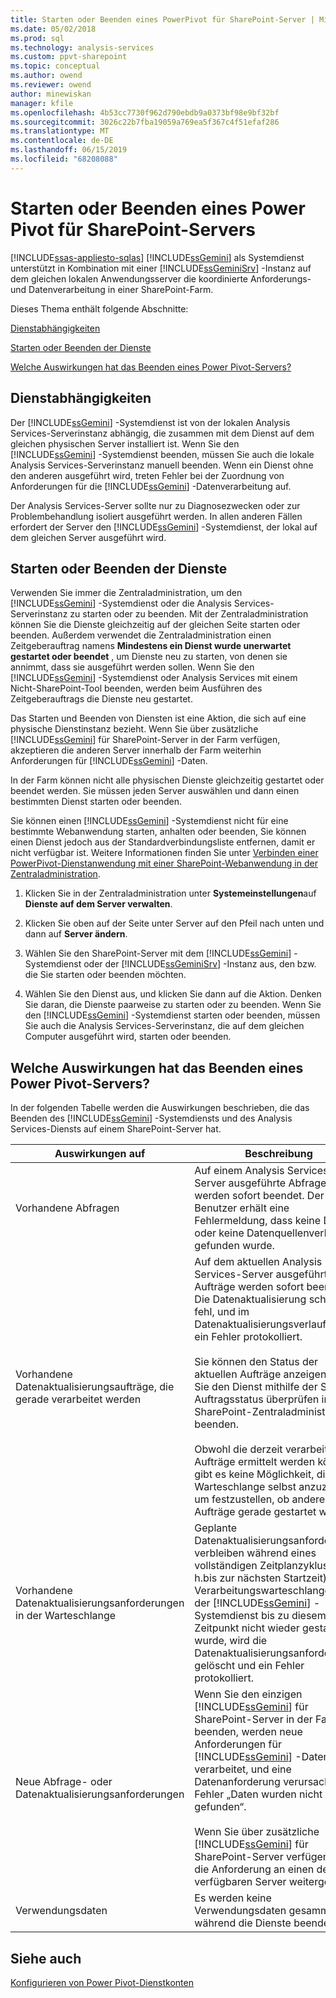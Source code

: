 ```yaml
---
title: Starten oder Beenden eines PowerPivot für SharePoint-Server | Microsoft-Dokumentation
ms.date: 05/02/2018
ms.prod: sql
ms.technology: analysis-services
ms.custom: ppvt-sharepoint
ms.topic: conceptual
ms.author: owend
ms.reviewer: owend
author: minewiskan
manager: kfile
ms.openlocfilehash: 4b53cc7730f962d790ebdb9a0373bf98e9bf32bf
ms.sourcegitcommit: 3026c22b7fba19059a769ea5f367c4f51efaf286
ms.translationtype: MT
ms.contentlocale: de-DE
ms.lasthandoff: 06/15/2019
ms.locfileid: "68208088"
---
```

# <a name="start-or-stop-a-power-pivot-for-sharepoint-server"></a>Starten oder Beenden eines Power Pivot für SharePoint-Servers
[!INCLUDE[ssas-appliesto-sqlas](../../includes/ssas-appliesto-sqlas.md)]
  [!INCLUDE[ssGemini](../../includes/ssgemini-md.md)] als Systemdienst unterstützt in Kombination mit einer [!INCLUDE[ssGeminiSrv](../../includes/ssgeminisrv-md.md)] -Instanz auf dem gleichen lokalen Anwendungsserver die koordinierte Anforderungs- und Datenverarbeitung in einer SharePoint-Farm.  
  
 Dieses Thema enthält folgende Abschnitte:  
  
 [Dienstabhängigkeiten](#dependencies)  
  
 [Starten oder Beenden der Dienste](#startstop)  
  
 [Welche Auswirkungen hat das Beenden eines Power Pivot-Servers?](#effects)  
  
##  <a name="dependencies"></a> Dienstabhängigkeiten  
 Der [!INCLUDE[ssGemini](../../includes/ssgemini-md.md)] -Systemdienst ist von der lokalen Analysis Services-Serverinstanz abhängig, die zusammen mit dem Dienst auf dem gleichen physischen Server installiert ist. Wenn Sie den [!INCLUDE[ssGemini](../../includes/ssgemini-md.md)] -Systemdienst beenden, müssen Sie auch die lokale Analysis Services-Serverinstanz manuell beenden. Wenn ein Dienst ohne den anderen ausgeführt wird, treten Fehler bei der Zuordnung von Anforderungen für die [!INCLUDE[ssGemini](../../includes/ssgemini-md.md)] -Datenverarbeitung auf.  
  
 Der Analysis Services-Server sollte nur zu Diagnosezwecken oder zur Problembehandlung isoliert ausgeführt werden. In allen anderen Fällen erfordert der Server den [!INCLUDE[ssGemini](../../includes/ssgemini-md.md)] -Systemdienst, der lokal auf dem gleichen Server ausgeführt wird.  
  
##  <a name="startstop"></a> Starten oder Beenden der Dienste  
 Verwenden Sie immer die Zentraladministration, um den [!INCLUDE[ssGemini](../../includes/ssgemini-md.md)] -Systemdienst oder die Analysis Services-Serverinstanz zu starten oder zu beenden. Mit der Zentraladministration können Sie die Dienste gleichzeitig auf der gleichen Seite starten oder beenden. Außerdem verwendet die Zentraladministration einen Zeitgeberauftrag namens **Mindestens ein Dienst wurde unerwartet gestartet oder beendet** , um Dienste neu zu starten, von denen sie annimmt, dass sie ausgeführt werden sollen. Wenn Sie den [!INCLUDE[ssGemini](../../includes/ssgemini-md.md)] -Systemdienst oder Analysis Services mit einem Nicht-SharePoint-Tool beenden, werden beim Ausführen des Zeitgeberauftrags die Dienste neu gestartet.  
  
 Das Starten und Beenden von Diensten ist eine Aktion, die sich auf eine physische Dienstinstanz bezieht. Wenn Sie über zusätzliche [!INCLUDE[ssGemini](../../includes/ssgemini-md.md)] für SharePoint-Server in der Farm verfügen, akzeptieren die anderen Server innerhalb der Farm weiterhin Anforderungen für [!INCLUDE[ssGemini](../../includes/ssgemini-md.md)] -Daten.  
  
 In der Farm können nicht alle physischen Dienste gleichzeitig gestartet oder beendet werden. Sie müssen jeden Server auswählen und dann einen bestimmten Dienst starten oder beenden.  
  
 Sie können einen [!INCLUDE[ssGemini](../../includes/ssgemini-md.md)] -Systemdienst nicht für eine bestimmte Webanwendung starten, anhalten oder beenden, Sie können einen Dienst jedoch aus der Standardverbindungsliste entfernen, damit er nicht verfügbar ist. Weitere Informationen finden Sie unter [Verbinden einer PowerPivot-Dienstanwendung mit einer SharePoint-Webanwendung in der Zentraladministration](../../analysis-services/power-pivot-sharepoint/connect-power-pivot-service-app-to-sharepoint-web-app-in-ca.md).  
  
1.  Klicken Sie in der Zentraladministration unter **Systemeinstellungen**auf **Dienste auf dem Server verwalten**.  
  
2.  Klicken Sie oben auf der Seite unter Server auf den Pfeil nach unten und dann auf **Server ändern**.  
  
3.  Wählen Sie den SharePoint-Server mit dem [!INCLUDE[ssGemini](../../includes/ssgemini-md.md)] -Systemdienst oder der [!INCLUDE[ssGeminiSrv](../../includes/ssgeminisrv-md.md)] -Instanz aus, den bzw. die Sie starten oder beenden möchten.  
  
4.  Wählen Sie den Dienst aus, und klicken Sie dann auf die Aktion. Denken Sie daran, die Dienste paarweise zu starten oder zu beenden. Wenn Sie den [!INCLUDE[ssGemini](../../includes/ssgemini-md.md)] -Systemdienst starten oder beenden, müssen Sie auch die Analysis Services-Serverinstanz, die auf dem gleichen Computer ausgeführt wird, starten oder beenden.  
  
##  <a name="effects"></a> Welche Auswirkungen hat das Beenden eines Power Pivot-Servers?  
 In der folgenden Tabelle werden die Auswirkungen beschrieben, die das Beenden des [!INCLUDE[ssGemini](../../includes/ssgemini-md.md)] -Systemdiensts und des Analysis Services-Diensts auf einem SharePoint-Server hat.  
  
|Auswirkungen auf|Beschreibung|  
|---------------|-----------------|  
|Vorhandene Abfragen|Auf einem Analysis Services-Server ausgeführte Abfragen werden sofort beendet. Der Benutzer erhält eine Fehlermeldung, dass keine Daten oder keine Datenquellenverbindung gefunden wurde.|  
|Vorhandene Datenaktualisierungsaufträge, die gerade verarbeitet werden|Auf dem aktuellen Analysis Services-Server ausgeführte Aufträge werden sofort beendet. Die Datenaktualisierung schlägt fehl, und im Datenaktualisierungsverlauf wird ein Fehler protokolliert.<br /><br /> Sie können den Status der aktuellen Aufträge anzeigen, bevor Sie den Dienst mithilfe der Seite Auftragsstatus überprüfen in der SharePoint-Zentraladministration beenden.<br /><br /> Obwohl die derzeit verarbeiteten Aufträge ermittelt werden können, gibt es keine Möglichkeit, die Warteschlange selbst anzuzeigen, um festzustellen, ob andere Aufträge gerade gestartet werden.|  
|Vorhandene Datenaktualisierungsanforderungen in der Warteschlange|Geplante Datenaktualisierungsanforderungen verbleiben während eines vollständigen Zeitplanzyklus (d. h.bis zur nächsten Startzeit) in der Verarbeitungswarteschlange. Wenn der [!INCLUDE[ssGemini](../../includes/ssgemini-md.md)] -Systemdienst bis zu diesem Zeitpunkt nicht wieder gestartet wurde, wird die Datenaktualisierungsanforderung gelöscht und ein Fehler protokolliert.|  
|Neue Abfrage- oder Datenaktualisierungsanforderungen|Wenn Sie den einzigen [!INCLUDE[ssGemini](../../includes/ssgemini-md.md)] für SharePoint-Server in der Farm beenden, werden neue Anforderungen für [!INCLUDE[ssGemini](../../includes/ssgemini-md.md)] -Daten nicht verarbeitet, und eine Datenanforderung verursacht den Fehler „Daten wurden nicht gefunden“.<br /><br /> Wenn Sie über zusätzliche [!INCLUDE[ssGemini](../../includes/ssgemini-md.md)] für SharePoint-Server verfügen, wird die Anforderung an einen der verfügbaren Server weitergeleitet.|  
|Verwendungsdaten|Es werden keine Verwendungsdaten gesammelt, während die Dienste beendet sind.|  
  
## <a name="see-also"></a>Siehe auch  
 [Konfigurieren von Power Pivot-Dienstkonten](../../analysis-services/power-pivot-sharepoint/configure-power-pivot-service-accounts.md)  
  
  
